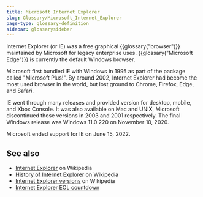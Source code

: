 ```yaml
---
title: Microsoft Internet Explorer
slug: Glossary/Microsoft_Internet_Explorer
page-type: glossary-definition
sidebar: glossarysidebar
---
```



Internet Explorer (or IE) was a free graphical {{glossary("browser")}} maintained by Microsoft for legacy enterprise uses. {{glossary("Microsoft Edge")}} is currently the default Windows browser.

Microsoft first bundled IE with Windows in 1995 as part of the package called "Microsoft Plus!". By around 2002, Internet Explorer had become the most used browser in the world, but lost ground to Chrome, Firefox, Edge, and Safari.

IE went through many releases and provided version for desktop, mobile, and Xbox Console. It was also available on Mac and UNIX, Microsoft discontinued those versions in 2003 and 2001 respectively. The final Windows release was Windows 11.0.220 on November 10, 2020.

Microsoft ended support for IE on June 15, 2022.

## See also

- [Internet Explorer](https://en.wikipedia.org/wiki/Internet_Explorer) on Wikipedia
- [History of Internet Explorer](https://en.wikipedia.org/wiki/History_of_Internet_Explorer) on Wikipedia
- [Internet Explorer versions](https://en.wikipedia.org/wiki/Internet_Explorer_versions) on Wikipedia
- [Internet Explorer EOL countdown](https://death-to-ie11.com/)
